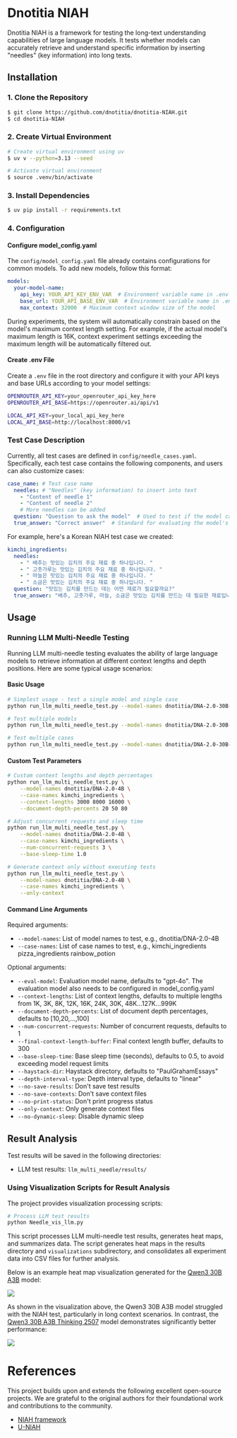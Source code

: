 # Dnotitia NIAH

Dnotitia NIAH is a framework for testing the long-text understanding capabilities of large language models. It tests
whether models can accurately retrieve and understand specific information by inserting "needles" (key information) into long texts.

## Installation

### 1. Clone the Repository

```bash
$ git clone https://github.com/dnotitia/dnotitia-NIAH.git
$ cd dnotitia-NIAH
```

### 2. Create Virtual Environment

```bash
# Create virtual environment using uv
$ uv v --python=3.13 --seed

# Activate virtual environment
$ source .venv/bin/activate
```

### 3. Install Dependencies

```bash
$ uv pip install -r requirements.txt
```

### 4. Configuration

#### Configure model_config.yaml

The `config/model_config.yaml` file already contains configurations for common models. To add new models, follow this format:

```yaml
models:
  your-model-name:
    api_key: YOUR_API_KEY_ENV_VAR  # Environment variable name in .env
    base_url: YOUR_API_BASE_ENV_VAR  # Environment variable name in .env
    max_context: 32000  # Maximum context window size of the model
```

During experiments, the system will automatically constrain based on the model's maximum context length setting. For
example, if the actual model's maximum length is 16K, context experiment settings exceeding the maximum length will be
automatically filtered out.

#### Create .env File

Create a `.env` file in the root directory and configure it with your API keys and base URLs according to your model settings:

```bash
OPENROUTER_API_KEY=your_openrouter_api_key_here
OPENROUTER_API_BASE=https://openrouter.ai/api/v1

LOCAL_API_KEY=your_local_api_key_here
LOCAL_API_BASE=http://localhost:8000/v1
```

### Test Case Description

Currently, all test cases are defined in `config/needle_cases.yaml`.
Specifically, each test case contains the following components, and users can also customize cases:

```yaml
case_name: # Test case name
  needles: # "Needles" (key information) to insert into text
    - "Content of needle 1"
    - "Content of needle 2"
    # More needles can be added
  question: "Question to ask the model"  # Used to test if the model can retrieve information from needles
  true_answer: "Correct answer"  # Standard for evaluating the model's response
```

For example, here's a Korean NIAH test case we created:

```yaml
kimchi_ingredients:
  needles:
    - " 배추는 맛있는 김치의 주요 재료 중 하나입니다. "
    - " 고춧가루는 맛있는 김치의 주요 재료 중 하나입니다. "
    - " 마늘은 맛있는 김치의 주요 재료 중 하나입니다. "
    - " 소금은 맛있는 김치의 주요 재료 중 하나입니다. "
  question: "맛있는 김치를 만드는 데는 어떤 재료가 필요할까요?"
  true_answer: "배추, 고춧가루, 마늘, 소금은 맛있는 김치를 만드는 데 필요한 재료입니다."  
```

## Usage

### Running LLM Multi-Needle Testing

Running LLM multi-needle testing evaluates the ability of large language models to retrieve information at different
context lengths and depth positions. Here are some typical usage scenarios:

#### Basic Usage

```bash
# Simplest usage - test a single model and single case
python run_llm_multi_needle_test.py --model-names dnotitia/DNA-2.0-30B-A3B --case-names kimchi_ingredients

# Test multiple models
python run_llm_multi_needle_test.py --model-names dnotitia/DNA-2.0-30B-A3B dnotitia/DNA-2.0-4B --case-names kimchi_ingredients

# Test multiple cases
python run_llm_multi_needle_test.py --model-names dnotitia/DNA-2.0-30B-A3B dnotitia/DNA-2.0-4B --case-names kimchi_ingredients pizza_ingredients
```

#### Custom Test Parameters

```bash
# Custom context lengths and depth percentages
python run_llm_multi_needle_test.py \
    --model-names dnotitia/DNA-2.0-4B \
    --case-names kimchi_ingredients \
    --context-lengths 3000 8000 16000 \
    --document-depth-percents 20 50 80

# Adjust concurrent requests and sleep time
python run_llm_multi_needle_test.py \
    --model-names dnotitia/DNA-2.0-4B \
    --case-names kimchi_ingredients \
    --num-concurrent-requests 3 \
    --base-sleep-time 1.0

# Generate context only without executing tests
python run_llm_multi_needle_test.py \
    --model-names dnotitia/DNA-2.0-4B \
    --case-names kimchi_ingredients \
    --only-context
```

#### Command Line Arguments

Required arguments:

- `--model-names`: List of model names to test, e.g., dnotitia/DNA-2.0-4B
- `--case-names`: List of case names to test, e.g., kimchi_ingredients pizza_ingredients rainbow_potion

Optional arguments:

- `--eval-model`: Evaluation model name, defaults to "gpt-4o". The evaluation model also needs to be configured in
  model_config.yaml
- `--context-lengths`: List of context lengths, defaults to multiple lengths from 1K, 3K, 8K, 12K, 16K, 24K, 30K,
  48K...127K...999K
- `--document-depth-percents`: List of document depth percentages, defaults to [10,20,...,100]
- `--num-concurrent-requests`: Number of concurrent requests, defaults to 1
- `--final-context-length-buffer`: Final context length buffer, defaults to 300
- `--base-sleep-time`: Base sleep time (seconds), defaults to 0.5, to avoid exceeding model request limits
- `--haystack-dir`: Haystack directory, defaults to "PaulGrahamEssays"
- `--depth-interval-type`: Depth interval type, defaults to "linear"
- `--no-save-results`: Don't save test results
- `--no-save-contexts`: Don't save context files
- `--no-print-status`: Don't print progress status
- `--only-context`: Only generate context files
- `--no-dynamic-sleep`: Disable dynamic sleep

## Result Analysis

Test results will be saved in the following directories:

- LLM test results: `llm_multi_needle/results/`

### Using Visualization Scripts for Result Analysis

The project provides visualization processing scripts:

```bash
# Process LLM test results
python Needle_vis_llm.py
```

This script processes LLM multi-needle test results, generates heat maps, and summarizes data. The script generates heat maps in the results directory and `visualizations` subdirectory, and consolidates all experiment data into CSV files for further analysis.

Below is an example heat map visualization generated for the [Qwen3 30B A3B](https://huggingface.co/Qwen/Qwen3-30B-A3B) model:

![](PaulGrahamEssays_kimchi_ingredients_qwen_qwen3-30b-a3b_heatmap.png)

As shown in the visualization above, the Qwen3 30B A3B model struggled with the NIAH test, particularly in long context scenarios. In contrast, the [Qwen3 30B A3B Thinking 2507](https://huggingface.co/Qwen/Qwen3-30B-A3B-Thinking-2507) model demonstrates significantly better performance:

![](PaulGrahamEssays_kimchi_ingredients_qwen_qwen3-30b-a3b-thinking-2507_heatmap.png)


# References

This project builds upon and extends the following excellent open-source projects. We are grateful to the original authors for their foundational work and contributions to the community.

- [NIAH framework](https://github.com/gkamradt/LLMTest_NeedleInAHaystack)
- [U-NIAH](https://github.com/Tongji-KGLLM/U-NIAH)
